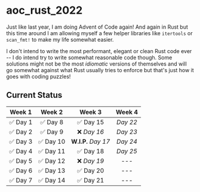 # aoc_rust_2022

Just like last year, I am doing Advent of Code again! And again in Rust but this time around I am allowing myself a few helper libraries like `itertools` or `scan_fmt!` to make my life somewhat easier.

I don't intend to write the most performant, elegant or clean Rust code ever -- I do intend try to write somewhat reasonable code though. Some solutions might not be the most *idiomatic* versions of themselves and will go somewhat against what Rust usually tries to enforce but that's just how it goes with coding puzzles!

## Current Status

| Week 1        | Week 2        | Week 3        | Week 4        |
| ------------- |:-------------:|:-------------:|:-------------:|
| ✅ Day 1    | ✅ Day 8       | ✅ Day 15     | *Day 22*
| ✅ Day 2    | ✅ Day 9       | ❌ *Day 16*     | *Day 23*
| ✅ Day 3    | ✅ Day 10      | **W.I.P.** *Day 17*     | *Day 24*  
| ✅ Day 4    | ✅ Day 11      | ✅ Day 18     | *Day 25*
| ✅ Day 5    | ✅ Day 12      | ❌ *Day 19*     | ---
| ✅ Day 6    | ✅ Day 13      | ✅ Day 20     | ---
| ✅ Day 7    | ✅ Day 14      | ✅ Day 21     | ---
